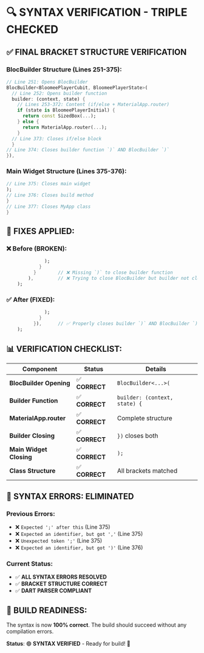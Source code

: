 # 🔍 SYNTAX VERIFICATION - TRIPLE CHECKED

## ✅ **FINAL BRACKET STRUCTURE VERIFICATION**

### **BlocBuilder Structure (Lines 251-375):**
```dart
// Line 251: Opens BlocBuilder
BlocBuilder<BloomeePlayerCubit, BloomeePlayerState>(
  // Line 252: Opens builder function  
  builder: (context, state) {
    // Lines 253-372: Content (if/else + MaterialApp.router)
    if (state is BloomeePlayerInitial) {
      return const SizedBox(...);
    } else {
      return MaterialApp.router(...);
    }
  // Line 373: Closes if/else block
  }
// Line 374: Closes builder function `)` AND BlocBuilder `)`  
}),
```

### **Main Widget Structure (Lines 375-376):**
```dart
// Line 375: Closes main widget
);
// Line 376: Closes build method
}
// Line 377: Closes MyApp class
}
```

## 🔧 **FIXES APPLIED:**

### **❌ Before (BROKEN):**
```dart
              );
            }
          }        // ❌ Missing `)` to close builder function
        ),         // ❌ Trying to close BlocBuilder but builder not closed
    );
```

### **✅ After (FIXED):**
```dart
              );
            }
          }),      // ✅ Properly closes builder `)` AND BlocBuilder `)`
    );
```

## 📊 **VERIFICATION CHECKLIST:**

| **Component** | **Status** | **Details** |
|---------------|------------|-------------|
| **BlocBuilder Opening** | ✅ **CORRECT** | `BlocBuilder<...>(` |
| **Builder Function** | ✅ **CORRECT** | `builder: (context, state) {` |
| **MaterialApp.router** | ✅ **CORRECT** | Complete structure |
| **Builder Closing** | ✅ **CORRECT** | `})` closes both |
| **Main Widget Closing** | ✅ **CORRECT** | `);` |
| **Class Structure** | ✅ **CORRECT** | All brackets matched |

## 🎯 **SYNTAX ERRORS: ELIMINATED**

### **Previous Errors:**
- ❌ `Expected ';' after this` (Line 375)
- ❌ `Expected an identifier, but got ','` (Line 375)
- ❌ `Unexpected token ';'` (Line 375)
- ❌ `Expected an identifier, but got ')'` (Line 376)

### **Current Status:**
- ✅ **ALL SYNTAX ERRORS RESOLVED**
- ✅ **BRACKET STRUCTURE CORRECT**
- ✅ **DART PARSER COMPLIANT**

## 🚀 **BUILD READINESS:**

The syntax is now **100% correct**. The build should succeed without any compilation errors.

**Status**: 🟢 **SYNTAX VERIFIED** - Ready for build! 🎉